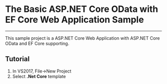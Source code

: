 
# The Basic ASP.NET Core OData with EF Core Web Application Sample        

---
This sample project is a ASP.NET Core Web Application with ASP.NET Core OData and EF Core supporting.

## Tutorial

1. In VS2017, File->New Project
2. Select **.Net Core** template

